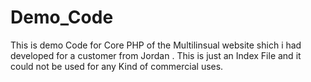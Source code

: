 Demo_Code
=========

This is demo Code for Core PHP of the Multilinsual website shich i had developed for a customer from Jordan .
This is just an Index File and it could not be used for any Kind of commercial uses.
